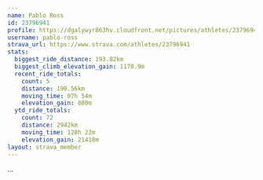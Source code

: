 ```yaml
---
name: Pablo Ross
id: 23796941
profile: https://dgalywyr863hv.cloudfront.net/pictures/athletes/23796941/14615399/1/large.jpg
username: pablo-ross
strava_url: https://www.strava.com/athletes/23796941
stats:
  biggest_ride_distance: 193.82km
  biggest_climb_elevation_gain: 1170.9m
  recent_ride_totals:
    count: 5
    distance: 190.56km
    moving_time: 07h 54m
    elevation_gain: 880m
  ytd_ride_totals:
    count: 72
    distance: 2942km
    moving_time: 128h 22m
    elevation_gain: 21418m
layout: strava_member
--- 
```

...
